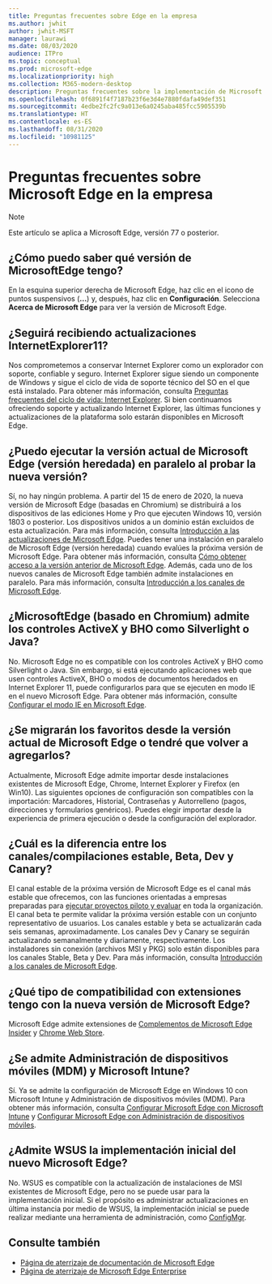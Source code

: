 ```yaml
---
title: Preguntas frecuentes sobre Edge en la empresa
ms.author: jwhit
author: jwhit-MSFT
manager: laurawi
ms.date: 08/03/2020
audience: ITPro
ms.topic: conceptual
ms.prod: microsoft-edge
ms.localizationpriority: high
ms.collection: M365-modern-desktop
description: Preguntas frecuentes sobre la implementación de Microsoft Edge en la empresa
ms.openlocfilehash: 0f6891f4f7187b23f6e3d4e7880fdafa49def351
ms.sourcegitcommit: 4edbe2fc2fc9a013e6a0245aba485fcc5905539b
ms.translationtype: HT
ms.contentlocale: es-ES
ms.lasthandoff: 08/31/2020
ms.locfileid: "10981125"
---
```

# Preguntas frecuentes sobre Microsoft Edge en la empresa

> [!NOTE]
> Este artículo se aplica a Microsoft Edge, versión 77 o posterior.

## ¿Cómo puedo saber qué versión de MicrosoftEdge tengo?

En la esquina superior derecha de Microsoft Edge, haz clic en el icono de puntos suspensivos (**...**) y, después, haz clic en **Configuración**. Selecciona **Acerca de Microsoft Edge** para ver la versión de Microsoft Edge.

## ¿Seguirá recibiendo actualizaciones InternetExplorer11?

Nos comprometemos a conservar Internet Explorer como un explorador con soporte, confiable y seguro. Internet Explorer sigue siendo un componente de Windows y sigue el ciclo de vida de soporte técnico del SO en el que está instalado. Para obtener más información, consulta [Preguntas frecuentes del ciclo de vida: Internet Explorer](https://support.microsoft.com/help/17454/). Si bien continuamos ofreciendo soporte y actualizando Internet Explorer, las últimas funciones y actualizaciones de la plataforma solo estarán disponibles en Microsoft Edge.

## ¿Puedo ejecutar la versión actual de Microsoft Edge (versión heredada) en paralelo al probar la nueva versión?

Sí, no hay ningún problema. A partir del 15 de enero de 2020, la nueva versión de Microsoft Edge (basadas en Chromium) se distribuirá a los dispositivos de las ediciones Home y Pro que ejecuten Windows 10, versión 1803 o posterior. Los dispositivos unidos a un dominio están excluidos de esta actualización. Para más información, consulta [Introducción a las actualizaciones de Microsoft Edge](https://docs.microsoft.com/deployedge/microsoft-edge-blocker-toolkit#overview). Puedes tener una instalación en paralelo de Microsoft Edge (versión heredada) cuando evalúes la próxima versión de Microsoft Edge. Para obtener más información, consulta [Cómo obtener acceso a la versión anterior de Microsoft Edge](https://docs.microsoft.com/deployedge/microsoft-edge-sysupdate-access-old-edge). Además, cada uno de los nuevos canales de Microsoft Edge también admite instalaciones en paralelo. Para más información, consulta [Introducción a los canales de Microsoft Edge](https://docs.microsoft.com/deployedge/microsoft-edge-channels).

## ¿MicrosoftEdge (basado en Chromium) admite los controles ActiveX y BHO como Silverlight o Java?

No. Microsoft Edge no es compatible con los controles ActiveX y BHO como Silverlight o Java. Sin embargo, si está ejecutando aplicaciones web que usen controles ActiveX, BHO o modos de documentos heredados en Internet Explorer 11, puede configurarlos para que se ejecuten en modo IE en el nuevo Microsoft Edge. Para obtener más información, consulte [Configurar el modo IE en Microsoft Edge](https://docs.microsoft.com/DeployEdge/edge-ie-mode).

## ¿Se migrarán los favoritos desde la versión actual de Microsoft Edge o tendré que volver a agregarlos?

Actualmente, Microsoft Edge admite importar desde instalaciones existentes de Microsoft Edge, Chrome, Internet Explorer y Firefox (en Win10). Las siguientes opciones de configuración son compatibles con la importación: Marcadores, Historial, Contraseñas y Autorrelleno (pagos, direcciones y formularios genéricos). Puedes elegir importar desde la experiencia de primera ejecución o desde la configuración del explorador.  

## ¿Cuál es la diferencia entre los canales/compilaciones estable, Beta, Dev y Canary?

El canal estable de la próxima versión de Microsoft Edge es el canal más estable que ofrecemos, con las funciones orientadas a empresas preparadas para [ejecutar proyectos piloto y evaluar](https://aka.ms/EdgeEnterprise) en toda la organización. El canal beta te permite validar la próxima versión estable con un conjunto representativo de usuarios. Los canales estable y beta se actualizarán cada seis semanas, aproximadamente. Los canales Dev y Canary se seguirán actualizando semanalmente y diariamente, respectivamente. Los instaladores sin conexión (archivos MSI y PKG) solo están disponibles para los canales Stable, Beta y Dev. Para más información, consulta [Introducción a los canales de Microsoft Edge](https://docs.microsoft.com/deployedge/microsoft-edge-channels).

## ¿Qué tipo de compatibilidad con extensiones tengo con la nueva versión de Microsoft Edge?

Microsoft Edge admite extensiones de [Complementos de Microsoft Edge Insider](https://go.microsoft.com/fwlink/?linkid=2081222) y [Chrome Web Store](https://go.microsoft.com/fwlink/?linkid=2072338).

## ¿Se admite Administración de dispositivos móviles (MDM) y Microsoft Intune?

Sí. Ya se admite la configuración de Microsoft Edge en Windows 10 con Microsoft Intune y Administración de dispositivos móviles (MDM). Para obtener más información, consulta [Configurar Microsoft Edge con Microsoft Intune](configure-edge-with-intune.md) y [Configurar Microsoft Edge con Administración de dispositivos móviles](configure-edge-with-mdm.md).

## ¿Admite WSUS la implementación inicial del nuevo Microsoft Edge?

No. WSUS es compatible con la actualización de instalaciones de MSI existentes de Microsoft Edge, pero no se puede usar para la implementación inicial. Si el propósito es administrar actualizaciones en última instancia por medio de WSUS, la implementación inicial se puede realizar mediante una herramienta de administración, como [ConfigMgr](https://docs.microsoft.com/configmgr/apps/deploy-use/deploy-edge?toc=https://docs.microsoft.com/DeployEdge/toc.json&bc=https://docs.microsoft.com/DeployEdge/breadcrumb/toc.json).

## Consulte también

- [Página de aterrizaje de documentación de Microsoft Edge](https://docs.microsoft.com/DeployEdge/)
- [Página de aterrizaje de Microsoft Edge Enterprise](https://aka.ms/EdgeEnterprise)
